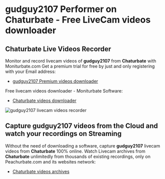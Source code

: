 # gudguy2107 Performer on Chaturbate - Free LiveCam videos downloader

## Chaturbate Live Videos Recorder

Monitor and record livecam videos of **gudguy2107** from **Chaturbate** with Moniturbate.com
Get a premium trial for free by just and only registering with your Email address:
* [gudguy2107 Premium videos downloader](https://moniturbate.com/request-demo-licence-key.html)

Free livecam videos downloader - Moniturbate Software:
* [Chaturbate videos downloader](https://moniturbate.com/moniturbate-download-software.html)

![gudguy2107 livecam videos recorder](https://peachurnet.com/templates/moniturbate-software.png)


## Capture gudguy2107 videos from the Cloud and watch your recordings on Streaming

Without the need of downloading a software, capture **gudguy2107** livecam videos from **Chaturbate** 100% online.
Watch Livecam archives from **Chaturbate** unlimitedly from thousands of existing recordings, only on Peachurbate.com and its websites network:
* [Chaturbate videos archives](https://peachurnet.com/)